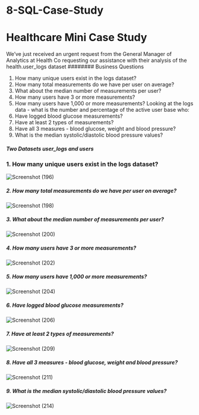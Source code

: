 # 8-SQL-Case-Study
# Healthcare Mini Case Study
We’ve just received an urgent request from the General Manager of Analytics at Health 
Co requesting our assistance with their analysis of the health.user_logs dataset
######## Business Questions
1. How many unique users exist in the logs dataset?
2. How many total measurements do we have per user on average?
3. What about the median number of measurements per user?
4. How many users have 3 or more measurements?
5. How many users have 1,000 or more measurements?
Looking at the logs data - what is the number and percentage of the active user base 
who:
6. Have logged blood glucose measurements?
7. Have at least 2 types of measurements?
8. Have all 3 measures - blood glucose, weight and blood pressure?
9. What is the median systolic/diastolic blood pressure values?
##### Two Datasets user_logs and users
### 1. How many unique users exist in the logs dataset?
![Screenshot (196)](https://user-images.githubusercontent.com/72690313/132018903-0fe41a34-bcd8-4c5d-a9d4-b369c4c0cf25.png)
##### 2. How many total measurements do we have per user on average?
![Screenshot (198)](https://user-images.githubusercontent.com/72690313/132019124-b0204572-220d-45da-a131-13731d2b30d5.png)
##### 3. What about the median number of measurements per user?
![Screenshot (200)](https://user-images.githubusercontent.com/72690313/132019374-c4b88966-77b0-4ee9-a02d-696b0b2b18ff.png)
##### 4. How many users have 3 or more measurements?
![Screenshot (202)](https://user-images.githubusercontent.com/72690313/132019740-d22cf881-ad7e-464b-b8da-f85e11610899.png)
##### 5. How many users have 1,000 or more measurements?
![Screenshot (204)](https://user-images.githubusercontent.com/72690313/132020682-b5f9b183-9963-492c-8eb2-bd3af8c2094e.png)
##### 6. Have logged blood glucose measurements?
![Screenshot (206)](https://user-images.githubusercontent.com/72690313/132020823-dae77303-c10c-48c8-a3fd-c0e65fc63d43.png)
##### 7. Have at least 2 types of measurements?
![Screenshot (209)](https://user-images.githubusercontent.com/72690313/132021131-34e00439-ae5a-4669-a7e9-9fedf804f812.png)
##### 8. Have all 3 measures - blood glucose, weight and blood pressure?
![Screenshot (211)](https://user-images.githubusercontent.com/72690313/132021444-c4643d35-415b-47c7-b6ca-06870ed9fba6.png)
##### 9. What is the median systolic/diastolic blood pressure values?
![Screenshot (214)](https://user-images.githubusercontent.com/72690313/132022194-1882efd5-639c-49da-aab0-2fa099b64c30.png)
